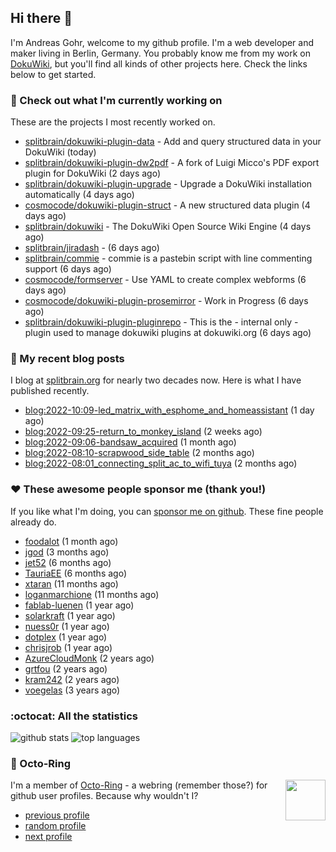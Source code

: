 ## Hi there :wave:

I'm Andreas Gohr, welcome to my github profile. I'm a web developer and maker living in Berlin, Germany. You probably know me from my work on [DokuWiki](https://github.com/splitbrain/dokuwiki), but you'll find all kinds of other projects here. Check the links below to get started.

### :hammer: Check out what I'm currently working on

These are the projects I most recently worked on.


- [splitbrain/dokuwiki-plugin-data](https://github.com/splitbrain/dokuwiki-plugin-data) - Add and query structured data in your DokuWiki (today)
- [splitbrain/dokuwiki-plugin-dw2pdf](https://github.com/splitbrain/dokuwiki-plugin-dw2pdf) - A fork of Luigi Micco&#39;s PDF export plugin for DokuWiki (2 days ago)
- [splitbrain/dokuwiki-plugin-upgrade](https://github.com/splitbrain/dokuwiki-plugin-upgrade) - Upgrade a DokuWiki installation automatically (4 days ago)
- [cosmocode/dokuwiki-plugin-struct](https://github.com/cosmocode/dokuwiki-plugin-struct) - A new structured data plugin (4 days ago)
- [splitbrain/dokuwiki](https://github.com/splitbrain/dokuwiki) - The DokuWiki Open Source Wiki Engine (4 days ago)
- [splitbrain/jiradash](https://github.com/splitbrain/jiradash) -  (6 days ago)
- [splitbrain/commie](https://github.com/splitbrain/commie) - commie is a pastebin script with line commenting support (6 days ago)
- [cosmocode/formserver](https://github.com/cosmocode/formserver) - Use YAML to create complex webforms (6 days ago)
- [cosmocode/dokuwiki-plugin-prosemirror](https://github.com/cosmocode/dokuwiki-plugin-prosemirror) - Work in Progress (6 days ago)
- [splitbrain/dokuwiki-plugin-pluginrepo](https://github.com/splitbrain/dokuwiki-plugin-pluginrepo) - This is the - internal only - plugin used to manage dokuwiki plugins at dokuwiki.org (6 days ago)

### :scroll: My recent blog posts

I blog at [splitbrain.org](https://www.splitbrain.org) for nearly two decades now. Here is what I have published recently.


- [blog:2022-10:09-led_matrix_with_esphome_and_homeassistant](https://www.splitbrain.org/blog/2022-10/09-led_matrix_with_esphome_and_homeassistant) (1 day ago)
- [blog:2022-09:25-return_to_monkey_island](https://www.splitbrain.org/blog/2022-09/25-return_to_monkey_island) (2 weeks ago)
- [blog:2022-09:06-bandsaw_acquired](https://www.splitbrain.org/blog/2022-09/06-bandsaw_acquired) (1 month ago)
- [blog:2022-08:10-scrapwood_side_table](https://www.splitbrain.org/blog/2022-08/10-scrapwood_side_table) (2 months ago)
- [blog:2022-08:01_connecting_split_ac_to_wifi_tuya](https://www.splitbrain.org/blog/2022-08/01_connecting_split_ac_to_wifi_tuya) (2 months ago)

### :hearts:️ These awesome people sponsor me (thank you!)

If you like what I'm doing, you can [sponsor me on github](https://github.com/sponsors/splitbrain). These fine people already do.


- [foodalot](https://github.com/foodalot) (1 month ago)
- [jgod](https://github.com/jgod) (3 months ago)
- [jet52](https://github.com/jet52) (6 months ago)
- [TauriaEE](https://github.com/TauriaEE) (6 months ago)
- [xtaran](https://github.com/xtaran) (11 months ago)
- [loganmarchione](https://github.com/loganmarchione) (11 months ago)
- [fablab-luenen](https://github.com/fablab-luenen) (1 year ago)
- [solarkraft](https://github.com/solarkraft) (1 year ago)
- [nuess0r](https://github.com/nuess0r) (1 year ago)
- [dotplex](https://github.com/dotplex) (1 year ago)
- [chrisjrob](https://github.com/chrisjrob) (1 year ago)
- [AzureCloudMonk](https://github.com/AzureCloudMonk) (2 years ago)
- [grtfou](https://github.com/grtfou) (2 years ago)
- [kram242](https://github.com/kram242) (2 years ago)
- [voegelas](https://github.com/voegelas) (3 years ago)

### :octocat: All the statistics

 ![github stats](https://github-readme-stats.vercel.app/api?username=splitbrain&show_icons=true&hide_title=true)
![top languages](https://github-readme-stats.vercel.app/api/top-langs/?username=splitbrain&layout=compact)


### :octopus: Octo-Ring

<img width="64" height="65" src="https://octo-ring.com/static/img/octo.png" align="right" alt="">

I'm a member of [Octo-Ring](https://octo-ring.com/) - a webring (remember those?) for github user profiles. Because why wouldn't I? 

* [previous profile](https://octo-ring.com/p/splitbrain/prev)
* [random profile](https://octo-ring.com/p/splitbrain/random)
* [next profile](https://octo-ring.com/p/splitbrain/next)

